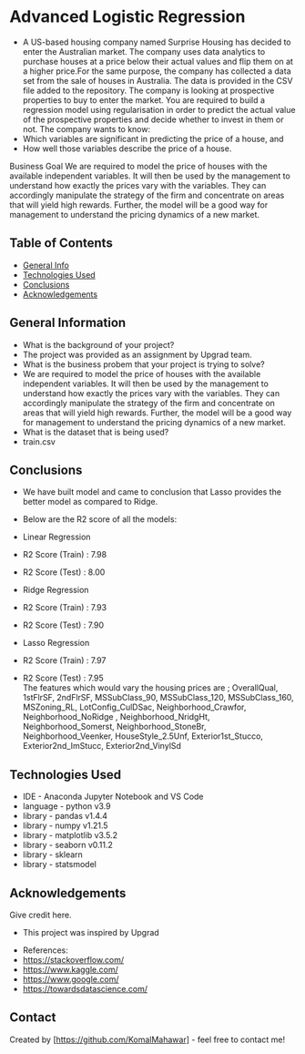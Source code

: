 # Advanced Logistic Regression
- A US-based housing company named Surprise Housing has decided to enter the Australian market. The company uses data analytics to purchase houses at a price below their actual values and flip them on at a higher price.For the same purpose, the company has collected a data set from the sale of houses in Australia. The data is provided in the CSV file added to the repository.
The company is looking at prospective properties to buy to enter the market. You are required to build a regression model using regularisation in order to predict the actual value of the prospective properties and decide whether to invest in them or not.
The company wants to know:
- Which variables are significant in predicting the price of a house, and
- How well those variables describe the price of a house.

Business Goal
We are required to model the price of houses with the available independent variables. It will then be used by the management to understand how exactly the prices vary with the variables. They can accordingly manipulate the strategy of the firm and concentrate on areas that will yield high rewards. Further, the model will be a good way for management to understand the pricing dynamics of a new market.

## Table of Contents
* [General Info](#general-information)
* [Technologies Used](#technologies-used)
* [Conclusions](#conclusions)
* [Acknowledgements](#acknowledgements)

<!-- You can include any other section that is pertinent to your problem -->

## General Information
- What is the background of your project?
- The project was provided as an assignment by Upgrad team.
- What is the business probem that your project is trying to solve?
- We are required to model the price of houses with the available independent variables. It will then be used by the management to understand how exactly the prices vary with the variables. They can accordingly manipulate the strategy of the firm and concentrate on areas that will yield high rewards. Further, the model will be a good way for management to understand the pricing dynamics of a new market.
- What is the dataset that is being used?
- train.csv

<!-- You don't have to answer all the questions - just the ones relevant to your project. -->

## Conclusions
- We have built model and came to conclusion that Lasso provides the better model as compared to Ridge.
- Below are the R2 score of all the models: 

- Linear Regression	   
-	R2 Score (Train) : 7.98       
-	R2 Score (Test)  : 8.00   

- Ridge Regression
-	R2 Score (Train) : 7.93   
-	R2 Score (Test)  : 7.90
  
- Lasso Regression 
-	R2 Score (Train) : 7.97      
-	R2 Score (Test)  : 7.95      
The features which would vary the housing prices are ;
OverallQual, 1stFlrSF, 2ndFlrSF, MSSubClass_90,	MSSubClass_120,	MSSubClass_160,	MSZoning_RL,	LotConfig_CulDSac,	Neighborhood_Crawfor,	Neighborhood_NoRidge , Neighborhood_NridgHt,	Neighborhood_Somerst,	Neighborhood_StoneBr,	Neighborhood_Veenker,	HouseStyle_2.5Unf,	Exterior1st_Stucco,	Exterior2nd_ImStucc,	Exterior2nd_VinylSd	 


<!-- You don't have to answer all the questions - just the ones relevant to your project. -->


## Technologies Used
* IDE - Anaconda Jupyter Notebook and VS Code
* language - python v3.9
* library - pandas v1.4.4
* library - numpy v1.21.5
* library - matplotlib v3.5.2
* library - seaborn v0.11.2
* library - sklearn
* library - statsmodel


<!-- As the libraries versions keep on changing, it is recommended to mention the version of library used in this project -->

## Acknowledgements
Give credit here.
- This project was inspired by Upgrad 
 * References:
* https://stackoverflow.com/
* https://www.kaggle.com/
* https://www.google.com/
* https://towardsdatascience.com/

## Contact
Created by [https://github.com/KomalMahawar] - feel free to contact me!


<!-- Optional -->
<!-- ## License -->
<!-- This project is open source and available under the [... License](). -->

<!-- You don't have to include all sections - just the one's relevant to your project -->
